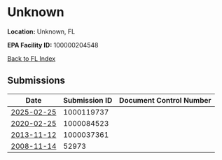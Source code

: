 # Unknown

**Location:** Unknown, FL

**EPA Facility ID:** 100000204548

[Back to FL Index](../../index.md)

## Submissions

| Date | Submission ID | Document Control Number |
|------|--------------|-------------------------|
| [2025-02-25](submissions/1000119737.md) | 1000119737 |  |
| [2020-02-25](submissions/1000084523.md) | 1000084523 |  |
| [2013-11-12](submissions/1000037361.md) | 1000037361 |  |
| [2008-11-14](submissions/52973.md) | 52973 |  |
